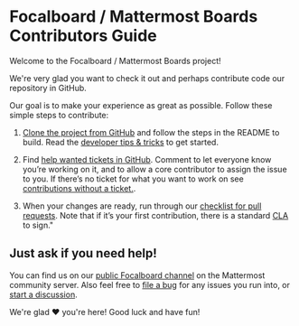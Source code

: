 # Focalboard / Mattermost Boards Contributors Guide

Welcome to the Focalboard / Mattermost Boards project!

We're very glad you want to check it out and perhaps contribute code our repository in GitHub.

Our goal is to make your experience as great as possible. Follow these simple steps to contribute:

1. [Clone the project from GitHub](https://github.com/mattermost/focalboard) and follow the steps in the README to build. Read the [developer tips & tricks](dev-tips) to get started.

2. Find [help wanted tickets in GitHub](https://github.com/mattermost/focalboard/issues?q=is%3Aopen+is%3Aissue+label%3A%22help+wanted%22). Comment to let everyone know you’re working on it, and to allow a core contributor to assign the issue to you. If there’s no ticket for what you want to work on see [contributions without a ticket.](contributions-without-ticket).

3. When your changes are ready, run through our [checklist for pull requests](contribution-checklist). Note that if it’s your first contribution, there is a standard [CLA](https://www.mattermost.org/mattermost-contributor-agreement/) to sign."

## Just ask if you need help!

You can find us on our [public Focalboard channel](https://community.mattermost.com/core/channels/focalboard) on the Mattermost community server. Also feel free to [file a bug](https://github.com/mattermost/focalboard/issues/new/choose) for any issues you run into, or [start a discussion](https://github.com/mattermost/focalboard/discussions).

We're glad ❤️ you're here! Good luck and have fun!

